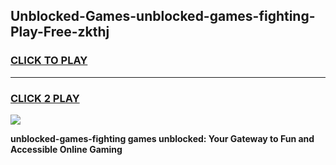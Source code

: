 
## Unblocked-Games-unblocked-games-fighting-Play-Free-zkthj
<h3>
<a href="https://premium76.site?title=unblocked-games-fighting&ref=19M">CLICK TO PLAY</a></h3>
<hr>

<h3>
<a href="https://premium76.site?title=unblocked-games-fighting&ref=19M">CLICK 2 PLAY</a>
  
</h3>

<a href="https://premium76.site?title=unblocked-games-fighting&ref=19M"><img src="https://clearcache.store/games.png"></a>


**unblocked-games-fighting games unblocked: Your Gateway to Fun and Accessible Online Gaming**
